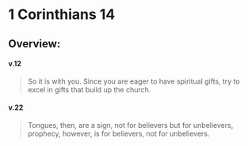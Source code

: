 # 1 Corinthians 14

## Overview:


#### v.12
>So it is with you. Since you are eager to have spiritual gifts, try to excel in gifts that build up the church.

#### v.22
>Tongues, then, are a sign, not for believers but for unbelievers, prophecy, however, is for believers, not for unbelievers.





